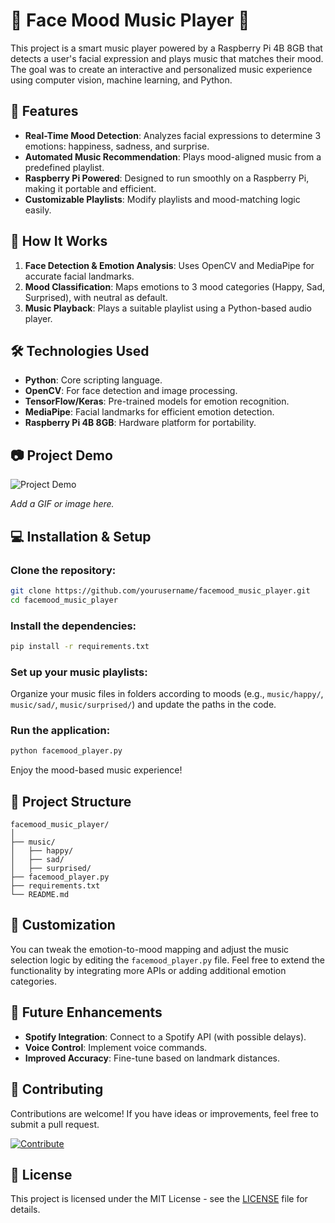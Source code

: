 # 🎵 Face Mood Music Player 🎵

This project is a smart music player powered by a Raspberry Pi 4B 8GB that detects a user's facial expression and plays music that matches their mood. The goal was to create an interactive and personalized music experience using computer vision, machine learning, and Python.

## 🚀 Features

- **Real-Time Mood Detection**: Analyzes facial expressions to determine 3 emotions: happiness, sadness, and surprise.
- **Automated Music Recommendation**: Plays mood-aligned music from a predefined playlist.
- **Raspberry Pi Powered**: Designed to run smoothly on a Raspberry Pi, making it portable and efficient.
- **Customizable Playlists**: Modify playlists and mood-matching logic easily.

## 🎯 How It Works

1. **Face Detection & Emotion Analysis**: Uses OpenCV and MediaPipe for accurate facial landmarks.
2. **Mood Classification**: Maps emotions to 3 mood categories (Happy, Sad, Surprised), with neutral as default.
3. **Music Playback**: Plays a suitable playlist using a Python-based audio player.

## 🛠️ Technologies Used

- **Python**: Core scripting language.
- **OpenCV**: For face detection and image processing.
- **TensorFlow/Keras**: Pre-trained models for emotion recognition.
- **MediaPipe**: Facial landmarks for efficient emotion detection.
- **Raspberry Pi 4B 8GB**: Hardware platform for portability.

## 📷 Project Demo

![Project Demo](https://via.placeholder.com/800x400.png?text=Demo+GIF+Here)

*Add a GIF or image here.*

## 💻 Installation & Setup

### Clone the repository:

```bash
git clone https://github.com/yourusername/facemood_music_player.git
cd facemood_music_player
```

### Install the dependencies:

```bash
pip install -r requirements.txt
```

### Set up your music playlists:

Organize your music files in folders according to moods (e.g., `music/happy/`, `music/sad/`, `music/surprised/`) and update the paths in the code.

### Run the application:

```bash
python facemood_player.py
```

Enjoy the mood-based music experience!

## 📂 Project Structure

```plaintext
facemood_music_player/
│
├── music/
│   ├── happy/
│   ├── sad/
│   ├── surprised/
├── facemood_player.py
├── requirements.txt
└── README.md
```

## 🎯 Customization

You can tweak the emotion-to-mood mapping and adjust the music selection logic by editing the `facemood_player.py` file. Feel free to extend the functionality by integrating more APIs or adding additional emotion categories.

## 📖 Future Enhancements

- **Spotify Integration**: Connect to a Spotify API (with possible delays).
- **Voice Control**: Implement voice commands.
- **Improved Accuracy**: Fine-tune based on landmark distances.

## 🤝 Contributing

Contributions are welcome! If you have ideas or improvements, feel free to submit a pull request.

[![Contribute](https://img.shields.io/badge/Contribute-PRs_Welcome-blue?style=for-the-badge)](https://github.com/iceman404/facemood_music_player/pulls)

## 📄 License

This project is licensed under the MIT License - see the [LICENSE](LICENSE) file for details.
